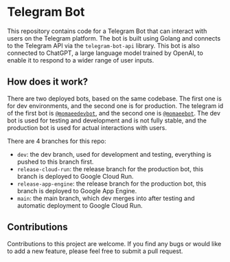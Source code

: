 # Telegram Bot

This repository contains code for a Telegram Bot that can interact with users on the Telegram platform. The bot is built using Golang and connects to the Telegram API via the `telegram-bot-api` library. This bot is also connected to ChatGPT, a large language model trained by OpenAI, to enable it to respond to a wider range of user inputs.

## How does it work?

There are two deployed bots, based on the same codebase. The first one is for dev environments, and the second one is for production. The telegram id of the first bot is [`@momaeedevbot`](https://t.me/momaeedevbot), and the second one is [`@momaeebot`](https://t.me/momaeebot). The dev bot is used for testing and development and is not fully stable, and the production bot is used for actual interactions with users.

There are 4 branches for this repo:

- `dev`: the dev branch, used for development and testing, everything is pushed to this branch first.
- `release-cloud-run`: the release branch for the production bot, this branch is deployed to Google Cloud Run.
- `release-app-engine`: the release branch for the production bot, this branch is deployed to Google App Engine.
- `main`: the main branch, which dev merges into after testing and automatic deployment to Google Cloud Run.
<!-- ## Getting started

To get started with this bot, you will need to follow these steps:

1. Clone this repository to your local machine using `git clone https://github.com/momaee/telegram-bot.git`.
2. Create a new Telegram bot using the [BotFather](https://telegram.me/BotFather) bot on Telegram. Follow the instructions to create a new bot and obtain a bot token.
3. Open the `config.go` file in the project and add the bot token obtained from the BotFather in the `Token` field.
4. Install the required dependencies using `go get`.
5. Run the bot using `go run main.go`. -->

<!-- ## Features

This bot currently has the following features:

- Sends a welcome message when a user starts a chat with the bot.
- Sends a random quote from a list of predefined quotes when the user sends the command `/quote`.
- Sends a random joke from a list of predefined jokes when the user sends the command `/joke`.
- Allows users to send feedback using the command `/feedback`. The feedback is sent to the bot owner via email. -->

## Contributions

Contributions to this project are welcome. If you find any bugs or would like to add a new feature, please feel free to submit a pull request.
